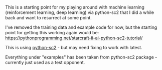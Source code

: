 This is a starting point for my playing around with machine learning (reinforcement learning, deep learning) via python-sc2 that I did a while back and want to resurrect at some point.

I've removed the training data and example code for now, but the starting point for getting this working again would be: https://pythonprogramming.net/starcraft-ii-ai-python-sc2-tutorial/

This is using [python-sc2](https://github.com/BurnySc2/python-sc2) - but may need fixing to work with latest.

Everything under "examples" has been taken from python-sc2 package - currently just used as a test opponent.